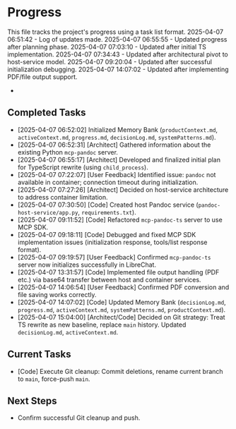 # Progress

This file tracks the project's progress using a task list format.
2025-04-07 06:51:42 - Log of updates made.
2025-04-07 06:55:55 - Updated progress after planning phase.
2025-04-07 07:03:10 - Updated after initial TS implementation.
2025-04-07 07:34:43 - Updated after architectural pivot to host-service model.
2025-04-07 09:20:04 - Updated after successful initialization debugging.
2025-04-07 14:07:02 - Updated after implementing PDF/file output support.

*

## Completed Tasks

*   [2025-04-07 06:52:02] Initialized Memory Bank (`productContext.md`, `activeContext.md`, `progress.md`, `decisionLog.md`, `systemPatterns.md`).
*   [2025-04-07 06:52:31] [Architect] Gathered information about the existing Python `mcp-pandoc` server.
*   [2025-04-07 06:55:17] [Architect] Developed and finalized initial plan for TypeScript rewrite (using `child_process`).
*   [2025-04-07 07:22:07] [User Feedback] Identified issue: `pandoc` not available in container; connection timeout during initialization.
*   [2025-04-07 07:27:26] [Architect] Decided on host-service architecture to address container limitation.
*   [2025-04-07 07:30:50] [Code] Created host Pandoc service (`pandoc-host-service/app.py`, `requirements.txt`).
*   [2025-04-07 09:11:52] [Code] Refactored `mcp-pandoc-ts` server to use MCP SDK.
*   [2025-04-07 09:18:11] [Code] Debugged and fixed MCP SDK implementation issues (initialization response, tools/list response format).
*   [2025-04-07 09:19:57] [User Feedback] Confirmed `mcp-pandoc-ts` server now initializes successfully in LibreChat.
*   [2025-04-07 13:31:57] [Code] Implemented file output handling (PDF etc.) via base64 transfer between host and container services.
*   [2025-04-07 14:06:54] [User Feedback] Confirmed PDF conversion and file saving works correctly.
*   [2025-04-07 14:07:02] [Code] Updated Memory Bank (`decisionLog.md`, `progress.md`, `activeContext.md`, `systemPatterns.md`, `productContext.md`).
*   [2025-04-07 15:04:00] [Architect/Code] Decided on Git strategy: Treat TS rewrite as new baseline, replace `main` history. Updated `decisionLog.md`, `activeContext.md`.


## Current Tasks

*   [Code] Execute Git cleanup: Commit deletions, rename current branch to `main`, force-push `main`.

## Next Steps

*   Confirm successful Git cleanup and push.